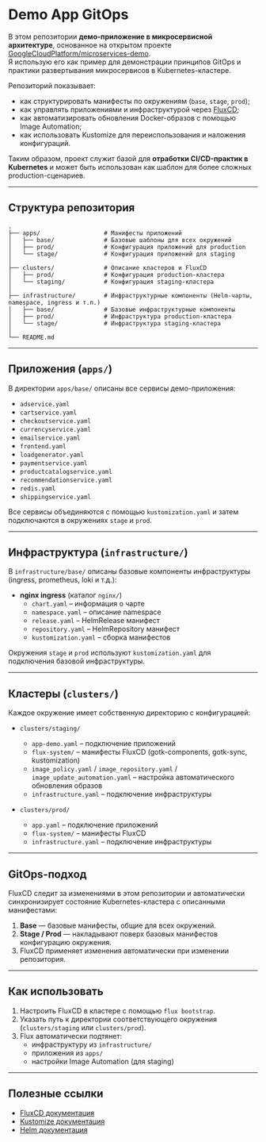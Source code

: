 # Demo App GitOps

В этом репозитории **демо-приложение в микросервисной архитектуре**, основанное на открытом проекте [GoogleCloudPlatform/microservices-demo](https://github.com/GoogleCloudPlatform/microservices-demo).  
Я использую его как пример для демонстрации принципов GitOps и практики развертывания микросервисов в Kubernetes-кластере.  

Репозиторий показывает:
- как структурировать манифесты по окружениям (`base`, `stage`, `prod`);
- как управлять приложениями и инфраструктурой через [FluxCD](https://fluxcd.io/);
- как автоматизировать обновления Docker-образов с помощью Image Automation;
- как использовать Kustomize для переиспользования и наложения конфигураций.

Таким образом, проект служит базой для **отработки CI/CD-практик в Kubernetes** и может быть использован как шаблон для более сложных production-сценариев.

---


## Структура репозитория

```text
.
├── apps/                  # Манифесты приложений
│   ├── base/              # Базовые шаблоны для всех окружений
│   ├── prod/              # Конфигурация приложений для production
│   └── stage/             # Конфигурация приложений для staging
│
├── clusters/              # Описание кластеров и FluxCD
│   ├── prod/              # Конфигурация production-кластера
│   └── staging/           # Конфигурация staging-кластера
│
├── infrastructure/        # Инфраструктурные компоненты (Helm-чарты, namespace, ingress и т.п.)
│   ├── base/              # Базовые инфраструктурные компоненты
│   ├── prod/              # Инфраструктура production-кластера
│   └── stage/             # Инфраструктура staging-кластера
│
└── README.md
```

---

## Приложения (`apps/`)

В директории `apps/base/` описаны все сервисы демо-приложения:

- `adservice.yaml`  
- `cartservice.yaml`  
- `checkoutservice.yaml`  
- `currencyservice.yaml`  
- `emailservice.yaml`  
- `frontend.yaml`  
- `loadgenerator.yaml`  
- `paymentservice.yaml`  
- `productcatalogservice.yaml`  
- `recommendationservice.yaml`  
- `redis.yaml`  
- `shippingservice.yaml`  

Все сервисы объединяются с помощью `kustomization.yaml` и затем подключаются в окружениях `stage` и `prod`.

---

## Инфраструктура (`infrastructure/`)

В `infrastructure/base/` описаны базовые компоненты инфраструктуры (ingress, prometheus, loki и т.д.):

- **nginx ingress** (каталог `nginx/`)  
  - `chart.yaml` – информация о чарте  
  - `namespace.yaml` – описание namespace  
  - `release.yaml` – HelmRelease манифест  
  - `repository.yaml` – HelmRepository манифест  
  - `kustomization.yaml` – сборка манифестов  

Окружения `stage` и `prod` используют `kustomization.yaml` для подключения базовой инфраструктуры.

---

##  Кластеры (`clusters/`)

Каждое окружение имеет собственную директорию с конфигурацией:

- `clusters/staging/`  
  - `app-demo.yaml` – подключение приложений  
  - `flux-system/` – манифесты FluxCD (gotk-components, gotk-sync, kustomization)  
  - `image_policy.yaml` / `image_repository.yaml` / `image_update_automation.yaml` – настройка автоматического обновления образов  
  - `infrastructure.yaml` – подключение инфраструктуры  

- `clusters/prod/`  
  - `app.yaml` – подключение приложений  
  - `flux-system/` – манифесты FluxCD  
  - `infrastructure.yaml` – подключение инфраструктуры  

---

## GitOps-подход

FluxCD следит за изменениями в этом репозитории и автоматически синхронизирует состояние Kubernetes-кластера с описанными манифестами:

1. **Base** — базовые манифесты, общие для всех окружений.  
2. **Stage / Prod** — накладывают поверх базовых манифестов конфигурацию окружения.  
3. FluxCD применяет изменения автоматически при изменении репозитория.  

---

## Как использовать

1. Настроить FluxCD в кластере с помощью `flux bootstrap`.  
2. Указать путь к директории соответствующего окружения (`clusters/staging` или `clusters/prod`).  
3. Flux автоматически подтянет:
   - инфраструктуру из `infrastructure/`  
   - приложения из `apps/`  
   - настройки Image Automation (для staging)  

---

## Полезные ссылки

- [FluxCD документация](https://fluxcd.io/docs/)  
- [Kustomize документация](https://kubectl.docs.kubernetes.io/references/kustomize/)  
- [Helm документация](https://helm.sh/docs/)  

